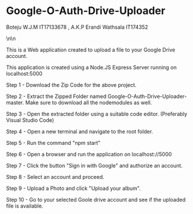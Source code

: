 # Google-O-Auth-Drive-Uploader
Boteju W.J.M IT17133678 , A.K.P Erandi Wathsala IT174352

\n\n


This is a Web application  created to upload a file to your Google Drive account.

This application is created using a Node.JS Express Server running on localhost:5000

Step 1 -  Download the Zip Code for the above project.


Step 2 -  Extract the Zipped Folder named Google-O-Auth-Drive-Uploader-master. Make sure to download all the nodemodules as well.


Step 3 -  Open the extracted folder using a suitable code editor. (Preferably Visual Studio Code)


Step 4 -  Open a new terminal and navigate to the root folder.


Step 5 - Run the command "npm start"


Step 6  - Open a browser and run the application on localhost://5000


Step 7  - Click the button "Sign in with Google" and authorize an account.


Step 8 - Select an account and proceed.


Step 9 - Upload a Photo and click "Upload your album".


Step 10 - Go to your selected Goole drive account and see if the uploaded file is available.


